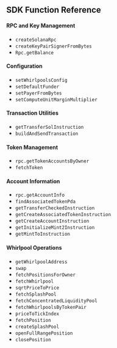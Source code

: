 ## SDK Function Reference

#### RPC and Key Management

- `createSolanaRpc`
- `createKeyPairSignerFromBytes`
- `Rpc.getBalance`

#### Configuration

- `setWhirlpoolsConfig`
- `setDefaultFunder`
- `setPayerFromBytes`
- `setComputeUnitMarginMultiplier`

#### Transaction Utilities

- `getTransferSolInstruction`
- `buildAndSendTransaction`

#### Token Management

- `rpc.getTokenAccountsByOwner`
- `fetchToken`

#### Account Information

- `rpc.getAccountInfo`
- `findAssociatedTokenPda`
- `getTransferCheckedInstruction`
- `getCreateAssociatedTokenInstruction`
- `getCreateAccountInstruction`
- `getInitializeMint2Instruction`
- `getMintToInstruction`

#### Whirlpool Operations

- `getWhirlpoolAddress`
- `swap`
- `fetchPositionsForOwner`
- `fetchWhirlpool`
- `sqrtPriceToPrice`
- `fetchSplashPool`
- `fetchConcentratedLiquidityPool`
- `fetchWhirlpoolsByTokenPair`
- `priceToTickIndex`
- `fetchPosition`
- `createSplashPool`
- `openFullRangePosition`
- `closePosition`
